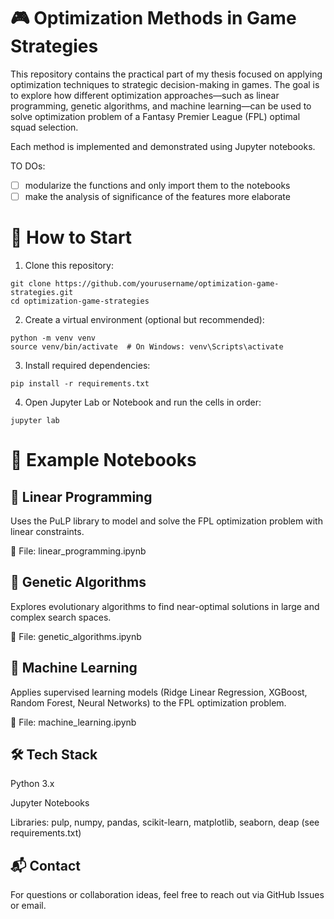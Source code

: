 # 🎮 Optimization Methods in Game Strategies

This repository contains the practical part of my thesis focused on applying optimization techniques to strategic decision-making in games. The goal is to explore how different optimization approaches—such as linear programming, genetic algorithms, and machine learning—can be used to solve optimization problem of a Fantasy Premier League (FPL) optimal squad selection.

Each method is implemented and demonstrated using Jupyter notebooks.

TO DOs:

- [ ] modularize the functions and only import them to the notebooks
- [ ] make the analysis of significance of the features more elaborate

# 🚀 How to Start

1. Clone this repository:
```
git clone https://github.com/yourusername/optimization-game-strategies.git
cd optimization-game-strategies
```
2. Create a virtual environment (optional but recommended):
```
python -m venv venv
source venv/bin/activate  # On Windows: venv\Scripts\activate
```
3. Install required dependencies:
```
pip install -r requirements.txt
```
4. Open Jupyter Lab or Notebook and run the cells in order:
```
jupyter lab
```

# 📒 Example Notebooks

## 📐 Linear Programming
Uses the PuLP library to model and solve the FPL optimization problem with linear constraints.

📁 File: linear_programming.ipynb

## 🧬 Genetic Algorithms
Explores evolutionary algorithms to find near-optimal solutions in large and complex search spaces.

📁 File: genetic_algorithms.ipynb

## 🤖 Machine Learning
Applies supervised learning models (Ridge Linear Regression, XGBoost, Random Forest, Neural Networks) to the FPL optimization problem.

📁 File: machine_learning.ipynb


## 🛠️ Tech Stack
Python 3.x

Jupyter Notebooks

Libraries: pulp, numpy, pandas, scikit-learn, matplotlib, seaborn, deap (see requirements.txt)

## 📬 Contact
For questions or collaboration ideas, feel free to reach out via GitHub Issues or email.